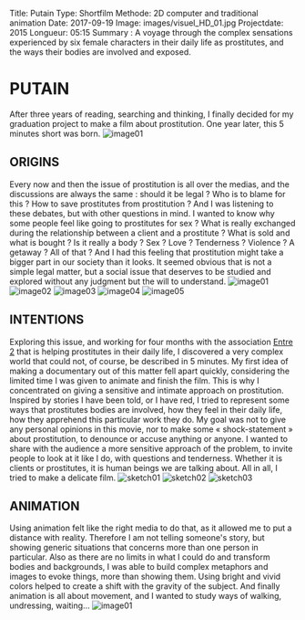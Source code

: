 Title: Putain
Type: Shortfilm
Methode: 2D computer and traditional animation
Date: 2017-09-19
Image: images/visuel_HD_01.jpg
Projectdate: 2015
Longueur: 05:15
Summary : A voyage through the complex sensations experienced by six female characters in their daily life as prostitutes, and the ways their bodies are involved and exposed.


# PUTAIN
After three years of reading, searching and thinking, I finally decided for my graduation project to make a film about prostitution. One year later, this 5 minutes short was born.
![image01](images/putain/affiche_putain.jpg)

## ORIGINS
Every now and then the issue of prostitution is all over the medias, and the discussions are always the same : should it be legal ? Who is to blame for this ? How to save prostitutes from prostitution ?
And I was listening to these debates, but with other questions in mind. I wanted to know why some people feel like going to prostitutes for sex ? What is really exchanged during the relationship between a client and a prostitute ? What is sold and what is bought ? Is it really a body ? Sex ? Love ? Tenderness ? Violence ? A getaway ? All of that ?
And I had this feeling that prostitution might take a bigger part in our society than it looks.
It seemed obvious that is not a simple legal matter, but a social issue that deserves to be studied and explored without any judgment but the will to understand.
![image01](images/putain/visuel_HD_01.jpg)
![image02](images/putain/visuel_HD_02.jpg)
![image03](images/putain/visuel_HD_03.jpg)
![image04](images/putain/visuel_HD_04.jpg)
![image05](images/putain/visuel_HD_05.jpg)

## INTENTIONS
Exploring this issue, and working for four months with the association [Entre 2](https://www.entre2.org/) that is helping prostitutes in their daily life, I discovered a very complex world that could not, of course, be described in 5 minutes. My first idea of making a documentary out of this matter fell apart quickly, considering the limited time I was given to animate and finish the film.
This is why I concentrated on giving a sensitive and intimate approach on prostitution. Inspired by stories I have been told, or I have red, I tried to represent some ways that prostitutes bodies are involved, how they feel in their daily life, how they apprehend this particular work they do.
My goal was not to give any personal opinions in this movie, nor to make some « shock-statement » about prostitution, to denounce or accuse anything or anyone. I wanted to share with the audience a more sensitive approach of the problem, to invite people to look at it like I do, with questions and tenderness. Whether it is clients or prostitutes, it is human beings we are talking about.
All in all, I tried to make a delicate film.
![sketch01](images/putain/plan_poisson.jpg)
![sketch02](images/putain/plan_veine.jpg)
![sketch03](images/putain/plan_marche.jpg)

## ANIMATION
Using animation felt like the right media to do that, as it allowed me to put a distance with reality. Therefore I am not telling someone's story, but showing generic situations that concerns more than one person in particular. Also as there are no limits in what I could do and transform bodies and backgrounds, I was able to build complex metaphors and images to evoke things, more than showing them. Using bright and vivid colors helped to create a shift with the gravity of the subject.
And finally animation is all about movement, and I wanted to study ways of walking, undressing, waiting...
![image01](images/putain/perso_page_05.jpg)
